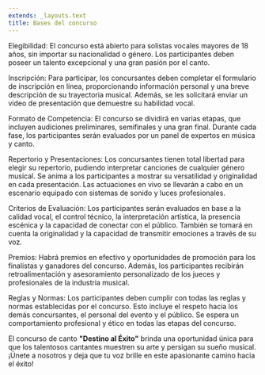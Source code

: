 ```yaml
---
extends: _layouts.text
title: Bases del concurso
---
```

Elegibilidad: El concurso está abierto para solistas vocales mayores de 18 años, sin importar su nacionalidad o género. Los participantes deben poseer un talento excepcional y una gran pasión por el canto.

Inscripción: Para participar, los concursantes deben completar el formulario de inscripción en línea, proporcionando información personal y una breve descripción de su trayectoria musical. Además, se les solicitará enviar un video de presentación que demuestre su habilidad vocal.

Formato de Competencia: El concurso se dividirá en varias etapas, que incluyen audiciones preliminares, semifinales y una gran final. Durante cada fase, los participantes serán evaluados por un panel de expertos en música y canto.

Repertorio y Presentaciones: Los concursantes tienen total libertad para elegir su repertorio, pudiendo interpretar canciones de cualquier género musical. Se anima a los participantes a mostrar su versatilidad y originalidad en cada presentación. Las actuaciones en vivo se llevarán a cabo en un escenario equipado con sistemas de sonido y luces profesionales.

Criterios de Evaluación: Los participantes serán evaluados en base a la calidad vocal, el control técnico, la interpretación artística, la presencia escénica y la capacidad de conectar con el público. También se tomará en cuenta la originalidad y la capacidad de transmitir emociones a través de su voz.

Premios: Habrá premios en efectivo y oportunidades de promoción para los finalistas y ganadores del concurso. Además, los participantes recibirán retroalimentación y asesoramiento personalizado de los jueces y profesionales de la industria musical.

Reglas y Normas: Los participantes deben cumplir con todas las reglas y normas establecidas por el concurso. Esto incluye el respeto hacia los demás concursantes, el personal del evento y el público. Se espera un comportamiento profesional y ético en todas las etapas del concurso.

El concurso de canto **"Destino al Éxito"** brinda una oportunidad única para que los talentosos cantantes muestren su arte y persigan su sueño musical. ¡Únete a nosotros y deja que tu voz brille en este apasionante camino hacia el éxito!
